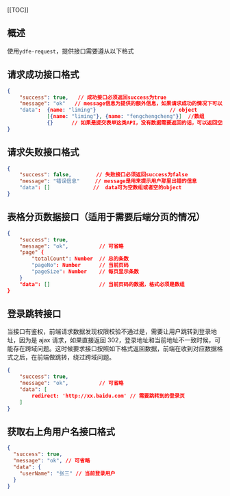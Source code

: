 [[TOC]]

## 概述

使用`ydfe-request`，提供接口需要遵从以下格式

## 请求成功接口格式

```json
{
    "success": true,   // 成功接口必须返回success为true
    "message": "ok"   // message信息为提供的额外信息，如果请求成功的情况下可以为空
    "data":  {name: "liming"}                        // object
             [{name: "liming"}, {name: "fengchengcheng"}]  //数组
             {}      // 如果是提交表单这类API，没有数据需要返回的话，可以返回空的object
}
```

## 请求失败接口格式

```json
{
    "success": false,        // 失败接口必须返回success为false
    "message": "错误信息"     // message是用来提示用户那里出错的信息
    "data": []              //  data可为空数组或者空的object
}
```

## 表格分页数据接口（适用于需要后端分页的情况）

```json
{
    "success": true,
    "message": "ok",          // 可省略
    "page" {
        "totalCount": Number  // 总的条数
        "pageNo": Number      // 当前页码
        "pageSize": Number    // 每页显示条数
    }
    "data": []                // 当前页码的数据，格式必须是数组
}
```

## 登录跳转接口

当接口有鉴权，前端请求数据发现权限校验不通过是，需要让用户跳转到登录地址，因为是 ajax 请求，如果直接返回 302，登录地址和当前地址不一致时候，可能存在跨域问题。这时候要求接口按照如下格式返回数据，前端在收到对应数据格式之后，在前端做跳转，绕过跨域问题。

```json
{
    "success": true,
    "message": "ok",          // 可省略
    "data": [
        redirect: 'http://xx.baidu.com' // 需要跳转到的登录页
    ]
}
```

## 获取右上角用户名接口格式

```json
{
  "success": true,
  "message": "ok", // 可省略
  "data": {
    "userName": "张三" // 当前登录用户
  }
}
```
